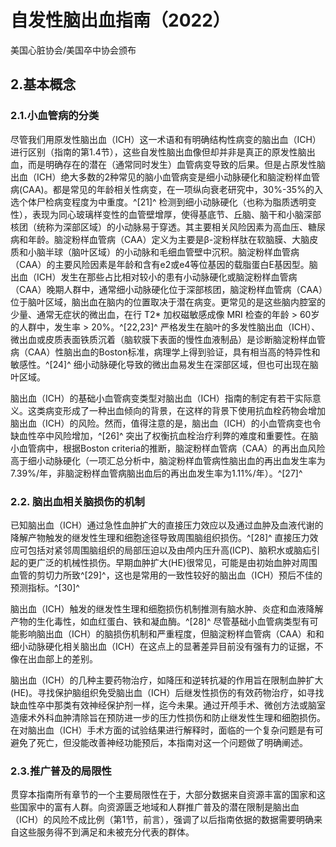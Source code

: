 # 自发性脑出血指南（2022）

美国心脏协会/美国卒中协会颁布

## 2.基本概念

### 2.1.小血管病的分类

尽管我们用原发性脑出血（ICH）这一术语和有明确结构性病变的脑出血（ICH）进行区别（指南的第1.4节），这些自发性脑出血像但却并非是真正的原发性脑出血，而是明确存在的潜在（通常同时发生）血管病变导致的后果。但是占原发性脑出血（ICH）绝大多数的2种常见的脑小血管病变是细小动脉硬化和脑淀粉样血管病(CAA)。都是常见的年龄相关性病变，在一项纵向衰老研究中，30%-35%的入选个体尸检病变程度为中重度。^[21]^ 检测到细小动脉硬化（也称为脂质透明变性），表现为同心玻璃样变性的血管壁增厚，使得基底节、丘脑、脑干和小脑深部核团（统称为深部区域）的小动脉易于穿透。其主要相关风险因素为高血压、糖尿病和年龄。脑淀粉样血管病（CAA）定义为主要是β-淀粉样肽在软脑膜、大脑皮质和小脑半球（脑叶区域）的小动脉和毛细血管壁中沉积。脑淀粉样血管病（CAA）的主要风险因素是年龄和含有e2或e4等位基因的载脂蛋白E基因型。脑出血（ICH）发生在那些占比相对较小的患有小动脉硬化或脑淀粉样血管病（CAA）晚期人群中，通常细小动脉硬化位于深部核团，脑淀粉样血管病（CAA）位于脑叶区域，脑出血在脑内的位置取决于潜在病变。更常见的是这些脑内腔室的少量、通常无症状的微出血，在行 T2* 加权磁敏感成像 MRI 检查的年龄 > 60岁的人群中，发生率 > 20%。^[22,23]^ 严格发生在脑叶的多发性脑出血（ICH）、微出血或皮质表面铁质沉着（脑软膜下表面的慢性血液制品）是诊断脑淀粉样血管病（CAA）性脑出血的Boston标准，病理学上得到验证，具有相当高的特异性和敏感性。^[24]^ 细小动脉硬化导致的微出血易发生在深部区域，但也可出现在脑叶区域。

脑出血（ICH）的基础小血管病变类型对脑出血（ICH）指南的制定有若干实际意义。这类病变形成了一种出血倾向的背景，在这样的背景下使用抗血栓药物会增加脑出血（ICH）的风险。然而，值得注意的是，脑出血（ICH）的小血管病变也令缺血性卒中风险增加，^[26]^ 突出了权衡抗血栓治疗利弊的难度和重要性。在脑小血管病中，根据Boston crite­ria的推断，脑淀粉样血管病（CAA）的再出血风险高于细小动脉硬化（一项汇总分析中，脑淀粉样血管病性脑出血的再出血发生率为7.39%/年，非脑淀粉样血管病脑出血后的再出血发生率为1.11%/年）。^[27]^

### 2.2. 脑出血相关脑损伤的机制

已知脑出血（ICH）通过急性血肿扩大的直接压力效应以及通过血肿及血液代谢的降解产物触发的继发性生理和细胞途径导致周围脑组织损伤。^[28]^ 直接压力效应可包括对紧邻周围脑组织的局部压迫以及由颅内压升高(ICP)、脑积水或脑疝引起的更广泛的机械性损伤。早期血肿扩大(HE)很常见，可能是由初始血肿对周围血管的剪切力所致^[29]^，这也是常用的一致性较好的脑出血（ICH）预后不佳的预测指标。^[30]^ 

脑出血（ICH）触发的继发性生理和细胞损伤机制推测有脑水肿、炎症和血液降解产物的生化毒性，如血红蛋白、铁和凝血酶。^[28]^ 尽管基础小血管病类型有可能影响脑出血（ICH）的脑损伤机制和严重程度，但脑淀粉样血管病（CAA）和和细小动脉硬化相关脑出血（ICH）在这点上的显著差异目前没有强有力的证据，不像在出血部上的差别。


脑出血（ICH）的几种主要药物治疗，如降压和逆转抗凝的作用旨在限制血肿扩大(HE)。寻找保护脑组织免受脑出血（ICH）后继发性损伤的有效药物治疗，如寻找缺血性卒中那类有效神经保护剂一样，迄今未果。通过开颅手术、微创方法或脑室造瘘术外科血肿清除旨在预防进一步的压力性损伤和防止继发性生理和细胞损伤。在对脑出血（ICH）手术方面的试验结果进行解释时，面临的一个复杂问题是有可避免了死亡，但没能改善神经功能预后，本指南对这一个问题做了明确阐述。

### 2.3.推广普及的局限性


贯穿本指南所有章节的一个主要局限性在于，大部分数据来自资源丰富的国家和这些国家中的富有人群。向资源匮乏地域和人群推广普及的潜在限制是脑出血（ICH）的风险不成比例（第1节，前言），强调了以后指南依据的数据需要明确来自这些服务得不到满足和未被充分代表的群体。